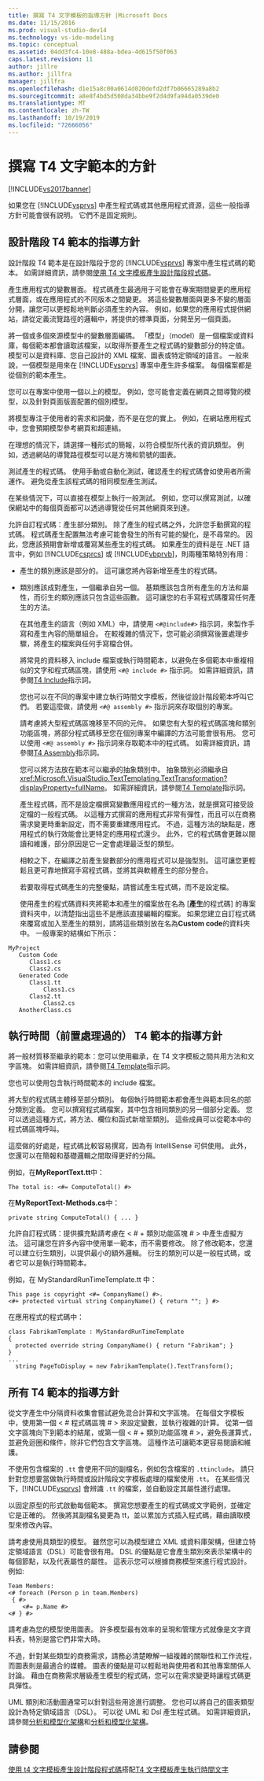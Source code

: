 ```yaml
---
title: 撰寫 T4 文字模板的指導方針 |Microsoft Docs
ms.date: 11/15/2016
ms.prod: visual-studio-dev14
ms.technology: vs-ide-modeling
ms.topic: conceptual
ms.assetid: 04dd3fc4-10e8-488a-bdea-4d615f50f063
caps.latest.revision: 11
author: jillre
ms.author: jillfra
manager: jillfra
ms.openlocfilehash: d1e15a8c00a0614d020defd2df7b06665289a8b2
ms.sourcegitcommit: a8e8f4bd5d508da34bbe9f2d4d9fa94da0539de0
ms.translationtype: MT
ms.contentlocale: zh-TW
ms.lasthandoff: 10/19/2019
ms.locfileid: "72666056"
---
```

# <a name="guidelines-for-writing-t4-text-templates"></a>撰寫 T4 文字範本的方針
[!INCLUDE[vs2017banner](../includes/vs2017banner.md)]

如果您在 [!INCLUDE[vsprvs](../includes/vsprvs-md.md)] 中產生程式碼或其他應用程式資源，這些一般指導方針可能會很有説明。 它們不是固定規則。

## <a name="guidelines-for-design-time-t4-templates"></a>設計階段 T4 範本的指導方針
 設計階段 T4 範本是在設計階段于您的 [!INCLUDE[vsprvs](../includes/vsprvs-md.md)] 專案中產生程式碼的範本。 如需詳細資訊，請參閱[使用 T4 文字模板產生設計階段程式碼](../modeling/design-time-code-generation-by-using-t4-text-templates.md)。

 產生應用程式的變數層面。
程式碼產生最適用于可能會在專案期間變更的應用程式層面，或在應用程式的不同版本之間變更。 將這些變數層面與更多不變的層面分開，讓您可以更輕鬆地判斷必須產生的內容。 例如，如果您的應用程式提供網站，請從定義流覽路徑的邏輯中，將提供的標準頁面，分開至另一個頁面。

 將一個或多個來源模型中的變數層面編碼。
「模型」（model）是一個檔案或資料庫，每個範本都會讀取該檔案，以取得所要產生之程式碼的變數部分的特定值。 模型可以是資料庫、您自己設計的 XML 檔案、圖表或特定領域的語言。 一般來說，一個模型是用來在 [!INCLUDE[vsprvs](../includes/vsprvs-md.md)] 專案中產生許多檔案。 每個檔案都是從個別的範本產生。

 您可以在專案中使用一個以上的模型。 例如，您可能會定義在網頁之間導覽的模型，以及針對頁面版面配置的個別模型。

 將模型專注于使用者的需求和詞彙，而不是在您的實上。
例如，在網站應用程式中，您會預期模型參考網頁和超連結。

 在理想的情況下，請選擇一種形式的簡報，以符合模型所代表的資訊類型。 例如，透過網站的導覽路徑模型可以是方塊和箭號的圖表。

 測試產生的程式碼。
使用手動或自動化測試，確認產生的程式碼會如使用者所需運作。 避免從產生該程式碼的相同模型產生測試。

 在某些情況下，可以直接在模型上執行一般測試。 例如，您可以撰寫測試，以確保網站中的每個頁面都可以透過導覽從任何其他網頁來到達。

 允許自訂程式碼：產生部分類別。
除了產生的程式碼之外，允許您手動撰寫的程式碼。 程式碼產生配置無法考慮可能會發生的所有可能的變化，是不尋常的。 因此，您應該預期會新增或覆寫某些產生的程式碼。 如果產生的資料是在 .NET 語言中，例如 [!INCLUDE[csprcs](../includes/csprcs-md.md)] 或 [!INCLUDE[vbprvb](../includes/vbprvb-md.md)]，則兩種策略特別有用：

- 產生的類別應該是部分的。 這可讓您將內容新增至產生的程式碼。

- 類別應該成對產生，一個繼承自另一個。 基類應該包含所有產生的方法和屬性，而衍生的類別應該只包含這些函數。 這可讓您的右手寫程式碼覆寫任何產生的方法。

  在其他產生的語言（例如 XML）中，請使用 `<#@include#>` 指示詞，來製作手寫和產生內容的簡單組合。 在較複雜的情況下，您可能必須撰寫後置處理步驟，將產生的檔案與任何手寫檔合併。

  將常見的資料移入 include 檔案或執行時間範本，以避免在多個範本中重複相似的文字和程式碼區塊，請使用 `<#@ include #>` 指示詞。 如需詳細資訊，請參閱[T4 Include](../modeling/t4-include-directive.md)指示詞。

  您也可以在不同的專案中建立執行時間文字模板，然後從設計階段範本呼叫它們。 若要這麼做，請使用 `<#@ assembly #>` 指示詞來存取個別的專案。

  請考慮將大型程式碼區塊移至不同的元件。
  如果您有大型的程式碼區塊和類別功能區塊，將部分程式碼移至您在個別專案中編譯的方法可能會很有用。 您可以使用 `<#@ assembly #>` 指示詞來存取範本中的程式碼。 如需詳細資訊，請參閱[T4 Assembly](../modeling/t4-assembly-directive.md)指示詞。

  您可以將方法放在範本可以繼承的抽象類別中。 抽象類別必須繼承自 <xref:Microsoft.VisualStudio.TextTemplating.TextTransformation?displayProperty=fullName>。 如需詳細資訊，請參閱[T4 Template](../modeling/t4-template-directive.md)指示詞。

  產生程式碼，而不是設定檔撰寫變數應用程式的一種方法，就是撰寫可接受設定檔的一般程式碼。 以這種方式撰寫的應用程式非常有彈性，而且可以在商務需求變更時重新設定，而不需要重建應用程式。 不過，這種方法的缺點是，應用程式的執行效能會比更特定的應用程式還少。 此外，它的程式碼會更難以閱讀和維護，部分原因是它一定會處理最泛型的類型。

  相較之下，在編譯之前產生變數部分的應用程式可以是強型別。 這可讓您更輕鬆且更可靠地撰寫手寫程式碼，並將其與軟體產生的部分整合。

  若要取得程式碼產生的完整優點，請嘗試產生程式碼，而不是設定檔。

  使用產生的程式碼資料夾將範本和產生的檔案放在名為 [**產生**的程式碼] 的專案資料夾中，以清楚指出這些不是應該直接編輯的檔案。 如果您建立自訂程式碼來覆寫或加入至產生的類別，請將這些類別放在名為**Custom code**的資料夾中。 一般專案的結構如下所示：

```
MyProject
   Custom Code
      Class1.cs
      Class2.cs
   Generated Code
      Class1.tt
          Class1.cs
      Class2.tt
          Class2.cs
   AnotherClass.cs

```

## <a name="guidelines-for-run-time-preprocessed-t4-templates"></a>執行時間（前置處理過的） T4 範本的指導方針
 將一般材質移至繼承的範本：您可以使用繼承，在 T4 文字模板之間共用方法和文字區塊。 如需詳細資訊，請參閱[T4 Template](../modeling/t4-template-directive.md)指示詞。

 您也可以使用包含執行時間範本的 include 檔案。

 將大型的程式碼主體移至部分類別。
每個執行時間範本都會產生與範本同名的部分類別定義。 您可以撰寫程式碼檔案，其中包含相同類別的另一個部分定義。 您可以透過這種方式，將方法、欄位和函式新增至類別。 這些成員可以從範本中的程式碼區塊呼叫。

 這麼做的好處是，程式碼比較容易撰寫，因為有 IntelliSense 可供使用。 此外，您還可以在簡報和基礎邏輯之間取得更好的分隔。

 例如，在**MyReportText.tt**中：

 `The total is: <#= ComputeTotal() #>`

 在**MyReportText-Methods.cs**中：

 `private string ComputeTotal() { ... }`

 允許自訂程式碼：提供擴充點請考慮在 \< # + 類別功能區塊 # > 中產生虛擬方法。 這可讓您在許多內容中使用單一範本，而不需要修改。 除了修改範本，您還可以建立衍生類別，以提供最小的額外邏輯。 衍生的類別可以是一般程式碼，或者它可以是執行時間範本。

 例如，在 MyStandardRunTimeTemplate.tt 中：

```
This page is copyright <#= CompanyName() #>.
<#+ protected virtual string CompanyName() { return ""; } #>
```

 在應用程式的程式碼中：

```
class FabrikamTemplate : MyStandardRunTimeTemplate
{
  protected override string CompanyName() { return "Fabrikam"; }
}
...
  string PageToDisplay = new FabrikamTemplate().TextTransform();

```

## <a name="guidelines-for-all-t4-templates"></a>所有 T4 範本的指導方針
 從文字產生中分隔資料收集會嘗試避免混合計算和文字區塊。 在每個文字模板中，使用第一個 \< # 程式碼區塊 # > 來設定變數，並執行複雜的計算。 從第一個文字區塊向下到範本的結尾，或第一個 \< # + 類別功能區塊 # >，避免長運算式，並避免迴圈和條件，除非它們包含文字區塊。 這種作法可讓範本更容易閱讀和維護。

 不使用包含檔案的 `.tt` 會使用不同的副檔名，例如包含檔案的 `.ttinclude`。 請只針對您想要當做執行時間或設計階段文字模板處理的檔案使用 `.tt`。 在某些情況下，[!INCLUDE[vsprvs](../includes/vsprvs-md.md)] 會辨識 `.tt` 的檔案，並自動設定其屬性進行處理。

 以固定原型的形式啟動每個範本。
撰寫您想要產生的程式碼或文字範例，並確定它是正確的。 然後將其副檔名變更為 tt，並以累加方式插入程式碼，藉由讀取模型來修改內容。

 請考慮使用具類型的模型。
雖然您可以為模型建立 XML 或資料庫架構，但建立特定領域語言（DSL）可能會很有用。 DSL 的優點是它會產生類別來表示架構中的每個節點，以及代表屬性的屬性。 這表示您可以根據商務模型來進行程式設計。 例如:

```
Team Members:
<# foreach (Person p in team.Members)
 { #>
    <#= p.Name #>
<# } #>
```

 請考慮為您的模型使用圖表。
許多模型最有效率的呈現和管理方式就像是文字資料表，特別是當它們非常大時。

 不過，針對某些類型的商務需求，請務必清楚瞭解一組複雜的關聯性和工作流程，而圖表則是最適合的媒體。 圖表的優點是可以輕鬆地與使用者和其他專案關係人討論。 藉由在商務需求層級產生模型的程式碼，您可以在需求變更時讓程式碼更具彈性。

 UML 類別和活動圖通常可以針對這些用途進行調整。 您也可以將自己的圖表類型設計為特定領域語言（DSL）。 可以從 UML 和 Dsl 產生程式碼。 如需詳細資訊，請參閱[分析和模型化架構](../modeling/analyze-and-model-your-architecture.md)和[分析和模型化架構](../modeling/analyze-and-model-your-architecture.md)。

## <a name="see-also"></a>請參閱
 [使用 t4 文字模板產生設計階段程式碼](../modeling/design-time-code-generation-by-using-t4-text-templates.md)搭配[T4 文字模板產生執行時間文字](../modeling/run-time-text-generation-with-t4-text-templates.md)
